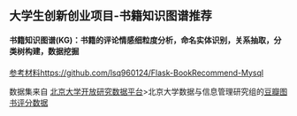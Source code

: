 ## 大学生创新创业项目-书籍知识图谱推荐

#### 书籍知识图谱(KG)：书籍的评论情感细粒度分析，命名实体识别，关系抽取，分类树构建，数据挖掘



[参考材料](https://github.com/lsq960124/Flask-BookRecommend-Mysql)https://github.com/lsq960124/Flask-BookRecommend-Mysql

数据集来自
[北京大学开放研究数据平台](https://opendata.pku.edu.cn/dataverse/pku)>北京大学数据与信息管理研究组的[豆瓣图书评分数据](https://opendata.pku.edu.cn/dataset.xhtml?persistentId=doi:10.18170/DVN/LA9GRH) 

